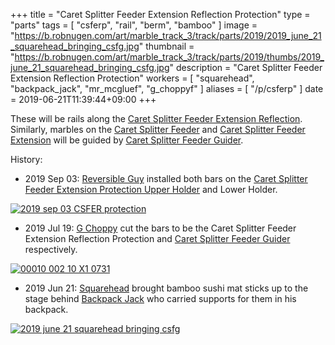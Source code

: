 +++
title = "Caret Splitter Feeder Extension Reflection Protection"
type = "parts"
tags = [ "csferp", "rail", "berm", "bamboo" ]
image = "https://b.robnugen.com/art/marble_track_3/track/parts/2019/2019_june_21_squarehead_bringing_csfg.jpg"
thumbnail = "https://b.robnugen.com/art/marble_track_3/track/parts/2019/thumbs/2019_june_21_squarehead_bringing_csfg.jpg"
description = "Caret Splitter Feeder Extension Reflection Protection"
workers = [
    "squarehead",
    "backpack_jack",
    "mr_mcgluef",
    "g_choppyf"
]
aliases = [
    "/p/csferp"
]
date = 2019-06-21T11:39:44+09:00
+++

These will be rails along the [Caret Splitter Feeder Extension Reflection](/parts/caret-splitter-feeder-extension-reflection/).  Similarly, marbles on the [Caret Splitter Feeder](/parts/caret_splitter_feeder/) and [Caret Splitter Feeder Extension](/parts/caret_splitter_feeder_extension/) will be guided by [Caret Splitter Feeder Guider](/parts/caret-splitter-feeder-guider/).

History:

* 2019 Sep 03: [Reversible Guy](/workers/reversible/) installed both bars on the [Caret Splitter Feeder Extension Protection Upper Holder](/parts/caret-splitter-feeder-extension-protection-upper-holder/) and Lower Holder.

[![2019 sep 03 CSFER protection](//b.robnugen.com/art/marble_track_3/track/parts/2019/thumbs/2019_sep_03_CSFER_protection.jpg)](//b.robnugen.com/art/marble_track_3/track/parts/2019/2019_sep_03_CSFER_protection.jpg)

* 2019 Jul 19: [G Choppy](/workers/g_choppy/) cut the bars to be the Caret Splitter Feeder Extension Reflection Protection and [Caret Splitter Feeder Guider](/parts/caret-splitter-feeder-guider/) respectively.

[![00010 002 10 X1 0731](//b.robnugen.com/art/marble_track_3/frames/2019/thumbs/00010_002_10_X1_0731.jpg)](//b.robnugen.com/art/marble_track_3/frames/2019/00010_002_10_X1_0731.jpg)

* 2019 Jun 21: [Squarehead](/workers/squarehead/) brought bamboo sushi mat sticks up to the stage behind [Backpack Jack](/workers/backpack_jack/) who carried supports for them in his backpack.

[![2019 june 21 squarehead bringing csfg](//b.robnugen.com/art/marble_track_3/track/parts/2019/thumbs/2019_june_21_squarehead_bringing_csfg.jpg)](//b.robnugen.com/art/marble_track_3/track/parts/2019/2019_june_21_squarehead_bringing_csfg.jpg)
